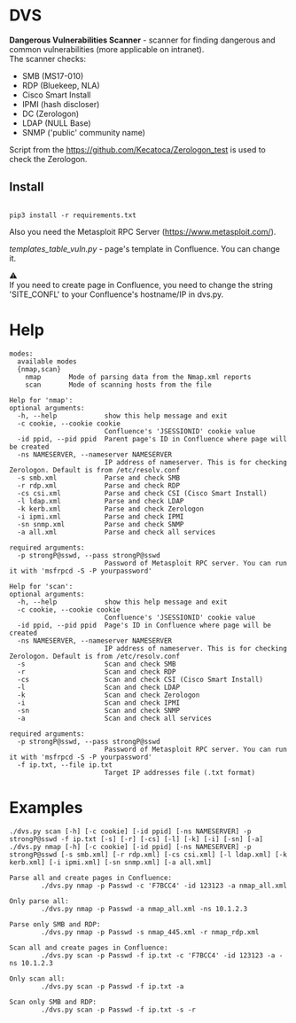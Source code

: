 # DVS
**Dangerous Vulnerabilities Scanner** - scanner for finding dangerous and common vulnerabilities (more applicable on intranet).  
The scanner checks:
- SMB (MS17-010)
- RDP (Bluekeep, NLA)
- Cisco Smart Install
- IPMI (hash discloser)
- DC (Zerologon)
- LDAP (NULL Base)
- SNMP ('public' community name)  
  
Script from the https://github.com/Kecatoca/Zerologon_test is used to check the Zerologon.

## Install
```

pip3 install -r requirements.txt
```
Also you need the Metasploit RPC Server (https://www.metasploit.com/). 
  
*templates_table_vuln.py* - page's template in Confluence. You can change it.  
  
:warning:  
If you need to create page in Confluence, you need to change the string 'SITE_CONFL' to your Confluence's hostname/IP in dvs.py. 

# Help
```
modes:
  available modes
  {nmap,scan}
    nmap       Mode of parsing data from the Nmap.xml reports
    scan       Mode of scanning hosts from the file
 
Help for 'nmap':
optional arguments:
  -h, --help            show this help message and exit
  -c cookie, --cookie cookie
                        Confluence's 'JSESSIONID' cookie value
  -id ppid, --pid ppid  Parent page's ID in Confluence where page will be created
  -ns NAMESERVER, --nameserver NAMESERVER
                        IP address of nameserver. This is for checking Zerologon. Default is from /etc/resolv.conf
  -s smb.xml            Parse and check SMB
  -r rdp.xml            Parse and check RDP
  -cs csi.xml           Parse and check CSI (Cisco Smart Install)
  -l ldap.xml           Parse and check LDAP
  -k kerb.xml           Parse and check Zerologon
  -i ipmi.xml           Parse and check IPMI
  -sn snmp.xml          Parse and check SNMP
  -a all.xml            Parse and check all services
 
required arguments:
  -p strongP@sswd, --pass strongP@sswd
                        Password of Metasploit RPC server. You can run it with 'msfrpcd -S -P yourpassword'
 
Help for 'scan':
optional arguments:
  -h, --help            show this help message and exit
  -c cookie, --cookie cookie
                        Confluence's 'JSESSIONID' cookie value
  -id ppid, --pid ppid  Page's ID in Confluence where page will be created
  -ns NAMESERVER, --nameserver NAMESERVER
                        IP address of nameserver. This is for checking Zerologon. Default is from /etc/resolv.conf
  -s                    Scan and check SMB
  -r                    Scan and check RDP
  -cs                   Scan and check CSI (Cisco Smart Install)
  -l                    Scan and check LDAP
  -k                    Scan and check Zerologon
  -i                    Scan and check IPMI
  -sn                   Scan and check SNMP
  -a                    Scan and check all services
 
required arguments:
  -p strongP@sswd, --pass strongP@sswd
                        Password of Metasploit RPC server. You can run it with 'msfrpcd -S -P yourpassword'
  -f ip.txt, --file ip.txt
                        Target IP addresses file (.txt format)
```

# Examples
```
./dvs.py scan [-h] [-c cookie] [-id ppid] [-ns NAMESERVER] -p strongP@sswd -f ip.txt [-s] [-r] [-cs] [-l] [-k] [-i] [-sn] [-a]
./dvs.py nmap [-h] [-c cookie] [-id ppid] [-ns NAMESERVER] -p strongP@sswd [-s smb.xml] [-r rdp.xml] [-cs csi.xml] [-l ldap.xml] [-k kerb.xml] [-i ipmi.xml] [-sn snmp.xml] [-a all.xml]
 
Parse all and create pages in Confluence:
        ./dvs.py nmap -p Passwd -c 'F7BCC4' -id 123123 -a nmap_all.xml

Only parse all:
        ./dvs.py nmap -p Passwd -a nmap_all.xml -ns 10.1.2.3

Parse only SMB and RDP:
        ./dvs.py nmap -p Passwd -s nmap_445.xml -r nmap_rdp.xml

Scan all and create pages in Confluence:
        ./dvs.py scan -p Passwd -f ip.txt -c 'F7BCC4' -id 123123 -a -ns 10.1.2.3

Only scan all:
        ./dvs.py scan -p Passwd -f ip.txt -a

Scan only SMB and RDP:
        ./dvs.py scan -p Passwd -f ip.txt -s -r
```
